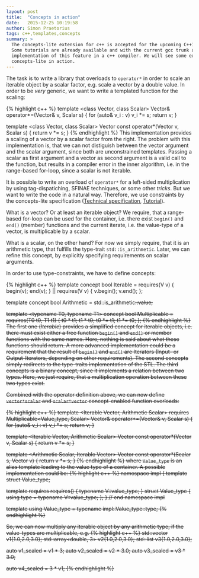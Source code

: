```yaml
---
layout: post
title:  "Concepts in action"
date:   2015-12-25 10:19:58
author: Simon Praetorius
tags: c++,templates,concepts
summary: >
  The concepts-lite extension for c++ is accepted for the upcoming C++17 standard.
  Some tutorials are already available and with the current gcc trunk an experimental
  implementation of this feature in a c++ compiler. We will see some examples of 
  concepts-lite in action.
---
```

The task is to write a library that overloads to `operator*` in order to scale an
iterable object by a scalar factor, e.g. scale a vector by a double value. In
order to be *very* generic, we want to write a templated function for the scaling:

{% highlight c++ %}
template <class Vector, class Scalar>
Vector& operator*=(Vector& v, Scalar s)
{
  for (auto& v_i : v)
    v_i *= s;
  return v;
}

template <class Vector, class Scalar>
Vector const operator*(Vector v, Scalar s)
{
  return v *= s;
}
{% endhighlight %}
This implementation provides a scaling of a vector by a scalar factor from the right. The
problem with this implementation is, that we can not distiguish between the vector
argument and the scalar argument, since both are unconstrained templates. Passing
a scalar as first argument and a vector as second argument is a valid call to the
function, but results in a compiler error in the inner algorithm, i.e. in the
range-based for-loop, since a scalar is not iterable.

It is possible to write an overload of `operator*` for a left-sided multiplication 
by using tag-dispatiching, SFINAE techniques, or some other *tricks*. But we want 
to write the code in a natural way. Therefore, we use constraints by the concepts-lite
specification ([Technical specification](http://www.open-std.org/jtc1/sc22/wg21/docs/papers/2015/n4553.pdf), [Tutorial](http://www.open-std.org/jtc1/sc22/wg21/docs/papers/2013/n3701.pdf)).

What is a vector? Or at least an iterable object? We require, that a range-based
for-loop can be used for the container, i.e. there exist `begin()` and `end()`
(member) functions and the current iterate, i.e. the value-type of a vector, is
multiplicable by a scalar.

What is a scalar, on the other hand? For now we simply require, that it is an
arithmetic type, that fulfills the type-trait `std::is_arithmetic`. Later,
we can refine this concept, by explicitly specifying requirements on scalar arguments.

In order to use type-constraints, we have to define concepts:

{% highlight c++ %}
template <typename V>
concept bool Iterable =
  requires(V v) {
    begin(v);
    end(v);
  } || requires(V v) {
    v.begin();
    v.end();
  };

template <typename S>
concept bool Arithmetic = std::is_arithmetic<S>::value;

template <typename T0, typename T1>
concept bool Multiplicable =
  requires(T0 t0, T1 t1) {
    t0 * t1;
    t1 * t0;
    t0 *= t1;
    t1 *= t0;
  };
{% endhighlight %}
The first one (*Iterable*) provides a simplified concept for iterable objects, i.e.
there must exist either a free function `begin()` and `end()` or member functions
with the same names. Here, nothing is said about what these functions should return.
A more advanced implementation could be a requirement that the result of `begin()` and
`end()` are Iterators (Input- or Output-Iterators, depending on other requirements).
The second concepts simply redirects to the type-traits implementation of the STL.
The third concepts is a binary concept, since it implements a relation between two 
types. Here, we just require, that a multiplication operation between these two types
exist.

Combined with the operator definition above, we can now define `vector*scalar` and
`scalar*vector` concept-enabled function overloads:

{% highlight c++ %}
template <Iterable Vector, Arithmetic Scalar>
  requires Multiplicable<Value_type<Vector>, Scalar>
Vector& operator*=(Vector& v, Scalar s)
{
  for (auto& v_i : v)
    v_i *= s;
  return v;
}

template <Iterable Vector, Arithmetic Scalar>
Vector const operator*(Vector v, Scalar s)
{
  return v *= s;
}

template <Arithmetic Scalar, Iterable Vector>
Vector const operator*(Scalar s, Vector v)
{
  return v *= s;
}
{% endhighlight %}
where `Value_type` is an alias template leading to the value type of a container.
A possible implementation could be:
{% highlight c++ %}
namespace impl 
{
  template <typename V>
  struct Value_type;
  
  template <typename V>
    requires requires() { typename V::value_type; }
  struct Value_type<V> {
    using type = typename V::value_type;
  };
} // end namespace impl

template <typename V>
using Value_type = typename impl::Value_type<V>::type;
{% endhighlight %}

So, we can now multiply any iterable object by any arithmetic type, if the value-types
are multiplicable, e.g.
{% highlight c++ %}
std::vector<double>   v1{1.0,2.0,3.0};
std::array<double, 3> v2{1.0,2.0,3.0};
std::list<float>      v3{1.0,2.0,3.0};

auto v1_scaled = v1 * 3;
auto v2_scaled = v2 * 3.0;
auto v3_scaled = v3 * 3.0;

auto v4_scaled = 3 * v1;
{% endhighlight %}
